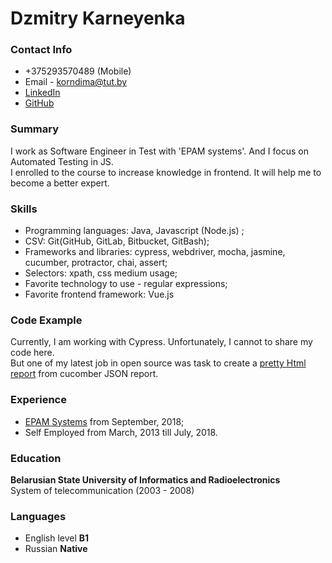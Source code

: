 <!--  ! Important: write your Resume in English if you can, if possible -->
<!-- 1. First Name, Last Name (real ones) -->
# Dzmitry Karneyenka 

<!-- 2. Contact Info (add several ways to contact you) -->
### Contact Info
- +375293570489 (Mobile)  
- Email - korndima@tut.by
- [LinkedIn](https://www.linkedin.com/in/dzmitry-karneyenka/)
- [GitHub](https://github.com/KarneyenkaDzmitry/)

<!-- 3. Summary (your goal, wishes, reveal what is important for you, what do you want and why.
Some kind of self-presentation. In case of lack of experience  Junior Developer sells his/her potential, his/her passion and ability to learn fast. You shouldn't think that everybody is going to teach you when you come to the workplace . Rather being a Junior means always
learning new things from everywhere etc.). -->

### Summary
I work as Software Engineer in Test with 'EPAM systems'. And I focus on Automated Testing in JS.<br>
I enrolled to the course to increase knowledge in frontend. It will help me to become a better expert.<br>

 
<!-- 4. Skills (e.g. programming languages, frameworks, methodologies, version control, tools etc.) -->
### Skills 
 - Programming languages: Java, Javascript (Node.js) ;
 - CSV: Git(GitHub, GitLab, Bitbucket, GitBash);
 - Frameworks and libraries: cypress, webdriver, mocha, jasmine, cucumber, protractor, chai, assert; 
 - Selectors: xpath, css medium usage;
 - Favorite technology to use - regular expressions;
 - Favorite frontend framework: Vue.js
  

<!-- 5. Code examples (LATEST) -->
### Code Example
Currently, I am working with Cypress. Unfortunately, I cannot to share my code here.<br>
But one of my latest job in open source was task to create a [pretty Html report](https://github.com/KarneyenkaDzmitry/cucumber-json-reporter-to-html) from cucomber JSON report.<br>


<!-- 6. Experience (for a Junior Dev it means all kinds of experience: coding tests, projects from courses,
freelance projects - wherever they had the opportunity to demonstrate skills they have.
Also it would be awesome if you add links to source code) -->
### Experience 
 - [EPAM Systems](https://www.epam.com/) from September, 2018; 
 - Self Employed from March, 2013 till July, 2018. 

<!-- 7. Education (including courses, seminars, lectures, online learning) -->
### Education
**Belarusian State University of Informatics and Radioelectronics**<br>
System of telecommunication (2003 - 2008)

<!-- 8. English (elaborate on what kind of practice you had, if any, how long it lasted and so on) -->
### Languages
- English level **B1**
- Russian **Native**
